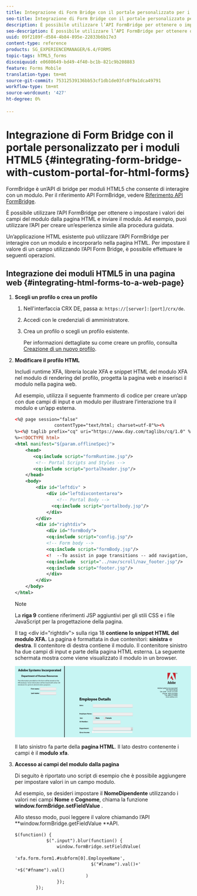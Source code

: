 ```yaml
---
title: Integrazione di Form Bridge con il portale personalizzato per i moduli HTML5
seo-title: Integrazione di Form Bridge con il portale personalizzato per i moduli HTML5
description: È possibile utilizzare l’API FormBridge per ottenere o impostare i valori dei campi del modulo dalla pagina HTML e inviare il modulo.
seo-description: È possibile utilizzare l’API FormBridge per ottenere o impostare i valori dei campi del modulo dalla pagina HTML e inviare il modulo.
uuid: 09f2189f-d584-4b84-895e-22833b6b17e3
content-type: reference
products: SG_EXPERIENCEMANAGER/6.4/FORMS
topic-tags: hTML5_forms
discoiquuid: e0608649-bd49-4f40-bc1b-821c9b208883
feature: Forms Mobile
translation-type: tm+mt
source-git-commit: 75312539136bb53cf1db1de03fc0f9a1dca49791
workflow-type: tm+mt
source-wordcount: '427'
ht-degree: 0%

---
```



# Integrazione di Form Bridge con il portale personalizzato per i moduli HTML5 {#integrating-form-bridge-with-custom-portal-for-html-forms}

FormBridge è un’API di bridge per moduli HTML5 che consente di interagire con un modulo. Per il riferimento API FormBridge, vedere [Riferimento API FormBridge](/help/forms/using/form-bridge-apis.md).

È possibile utilizzare l’API FormBridge per ottenere o impostare i valori dei campi del modulo dalla pagina HTML e inviare il modulo. Ad esempio, puoi utilizzare l’API per creare un’esperienza simile alla procedura guidata.

Un’applicazione HTML esistente può utilizzare l’API FormBridge per interagire con un modulo e incorporarlo nella pagina HTML. Per impostare il valore di un campo utilizzando l’API Form Bridge, è possibile effettuare le seguenti operazioni.

## Integrazione dei moduli HTML5 in una pagina web {#integrating-html-forms-to-a-web-page}

1. **Scegli un profilo o crea un profilo**

   1. Nell&#39;interfaccia CRX DE, passa a: `https://[server]:[port]/crx/de`.
   1. Accedi con le credenziali di amministratore.
   1. Crea un profilo o scegli un profilo esistente.

      Per informazioni dettagliate su come creare un profilo, consulta [Creazione di un nuovo profilo](/help/forms/using/custom-profile.md).

1. **Modificare il profilo HTML**

   Includi runtime XFA, libreria locale XFA e snippet HTML del modulo XFA nel modulo di rendering del profilo, progetta la pagina web e inserisci il modulo nella pagina web.

   Ad esempio, utilizza il seguente frammento di codice per creare un’app con due campi di input e un modulo per illustrare l’interazione tra il modulo e un’app esterna.

   ```xml
   <%@ page session="false"
                  contentType="text/html; charset=utf-8"%><%
   %><%@ taglib prefix="cq" uri="https://www.day.com/taglibs/cq/1.0" %><%
   %><!DOCTYPE html>
   <html manifest="${param.offlineSpec}">
       <head>
          <cq:include script="formRuntime.jsp"/>
           <!-- Portal Scripts and Styles -->
          <cq:include script="portalheader.jsp"/> 
       </head>
       <body>
           <div id="leftdiv" >
               <div id="leftdivcontentarea">   
                   <!-- Portal Body -->
                 <cq:include script="portalbody.jsp"/>  
               </div>
           </div>
           <div id="rightdiv">
               <div id="formBody">
               <cq:include script="config.jsp"/>
               <!-- Form body -->
               <cq:include script="formBody.jsp"/>
               <!  --To assist in page transitions -- add navigation, based on scrolling -->
               <cq:include  script="../nav/scroll/nav_footer.jsp"/>
               <cq:include script="footer.jsp"/>
               </div>    
           </div>
       </body>
   </html>
   ```

   >[!NOTE]
   >
   >La **riga 9** contiene riferimenti JSP aggiuntivi per gli stili CSS e i file JavaScript per la progettazione della pagina.
   >
   >Il tag &lt;div id=&quot;rightdiv&quot;> sulla riga 18 **contiene lo snippet HTML del modulo XFA.**
   La pagina è formattata in due contenitori: **sinistra** e **destra**. Il contenitore di destra contiene il modulo. Il contenitore sinistro ha due campi di input e parte della pagina HTML esterna.
   La seguente schermata mostra come viene visualizzato il modulo in un browser.

   ![portale](assets/portal.jpg)

   Il lato sinistro fa parte della **pagina HTML**. Il lato destro contenente i campi è il **modulo xfa**.

1. **Accesso ai campi del modulo dalla pagina**

   Di seguito è riportato uno script di esempio che è possibile aggiungere per impostare valori in un campo modulo.

   Ad esempio, se desideri impostare il **NomeDipendente** utilizzando i valori nei campi **Nome** e **Cognome**, chiama la funzione **window.formBridge.setFieldValue** .

   Allo stesso modo, puoi leggere il valore chiamando l’API **window.formBridge.getFieldValue **API.

   ```
   $(function() {
               $(".input").blur(function() {
                   window.formBridge.setFieldValue(
                               'xfa.form.form1.#subform[0].EmployeeName',
                                $("#lname").val()+' '+$("#fname").val()
                              )
                   });
           });
   ```


